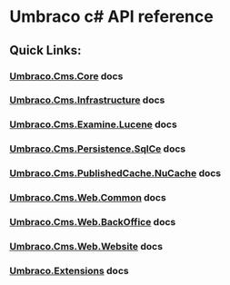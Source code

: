 
# Umbraco c# API reference

## Quick Links:

### [Umbraco.Cms.Core](api/Umbraco.Cms.Core.html) docs
### [Umbraco.Cms.Infrastructure](api/Umbraco.Cms.Infrastructure.html) docs
### [Umbraco.Cms.Examine.Lucene](api/Umbraco.Cms.Examine.Lucene.html) docs
### [Umbraco.Cms.Persistence.SqlCe](api/Umbraco.Cms.Persistence.SqlCe.html) docs
### [Umbraco.Cms.PublishedCache.NuCache](api/Umbraco.Cms.PublishedCache.NuCache.html) docs
### [Umbraco.Cms.Web.Common](api/Umbraco.Cms.Web.Common.html) docs
### [Umbraco.Cms.Web.BackOffice](api/Umbraco.Cms.Web.BackOffice.html) docs
### [Umbraco.Cms.Web.Website](api/Umbraco.Cms.Web.Website.html) docs
### [Umbraco.Extensions](api/Umbraco.Extensions.html) docs

